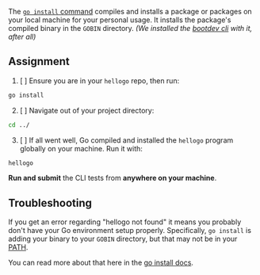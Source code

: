 The [`go install` command](https://pkg.go.dev/cmd/go#hdr-Compile_and_install_packages_and_dependencies) compiles and installs a package or packages on your local machine for your personal usage. It installs the package's compiled binary in the `GOBIN` directory. _(We installed the [bootdev cli](https://github.com/bootdotdev/bootdev) with it, after all)_

## Assignment

1. [ ] Ensure you are in your `hellogo` repo, then run:

```bash
go install
```

2. [ ] Navigate out of your project directory:

```bash
cd ../
```

3. [ ] If all went well, Go compiled and installed the `hellogo` program globally on your machine. Run it with:

```bash
hellogo
```

**Run and submit** the CLI tests from **anywhere on your machine**.

## Troubleshooting

If you get an error regarding "hellogo not found" it means you probably don't have your Go environment setup properly. Specifically, `go install` is adding your binary to your `GOBIN` directory, but that may not be in your [PATH](https://en.wikipedia.org/wiki/PATH_%28variable%29).

You can read more about that here in the [go install docs](https://pkg.go.dev/cmd/go#hdr-Compile_and_install_packages_and_dependencies).
